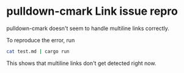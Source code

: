# pulldown-cmark Link issue repro

pulldown-cmark doesn't seem to handle multiline links correctly.

To reproduce the error, run

```sh
cat test.md | cargo run
```

This shows that multiline links don't get detected right now.
